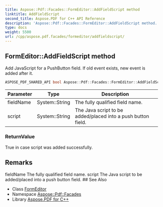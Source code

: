 ```yaml
---
title: Aspose::Pdf::Facades::FormEditor::AddFieldScript method
linktitle: AddFieldScript
second_title: Aspose.PDF for C++ API Reference
description: 'Aspose::Pdf::Facades::FormEditor::AddFieldScript method. Add JavaScript for a PushButton field. If old event exists, new event is added after it in C++.'
type: docs
weight: 5500
url: /cpp/aspose.pdf.facades/formeditor/addfieldscript/
---
```

## FormEditor::AddFieldScript method


Add JavaScript for a PushButton field. If old event exists, new event is added after it.

```cpp
ASPOSE_PDF_SHARED_API bool Aspose::Pdf::Facades::FormEditor::AddFieldScript(System::String fieldName, System::String script)
```


| Parameter | Type | Description |
| --- | --- | --- |
| fieldName | System::String | The fully qualified field name. |
| script | System::String | The Java script to be added/placed into a push button field. |

### ReturnValue

True in case script was added successfully.
## Remarks


<parameterlist kind="param">
  <parameteritem>
    <parameternamelist>
      <parametername>fieldName</parametername>
    </parameternamelist>
    <parameterdescription>
      <para>The fully qualified field name.</para>
    </parameterdescription>
  </parameteritem>
  <parameteritem>
    <parameternamelist>
      <parametername>script</parametername>
    </parameternamelist>
    <parameterdescription>
      <para>The Java script to be added/placed into a push button field.</para>
    </parameterdescription>
  </parameteritem>
</parameterlist>
## See Also

* Class [FormEditor](../)
* Namespace [Aspose::Pdf::Facades](../../)
* Library [Aspose.PDF for C++](../../../)
